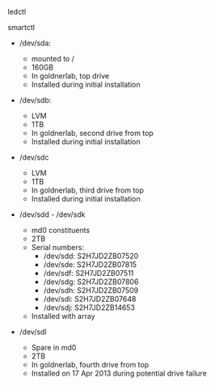 ledctl

smartctl

 * /dev/sda:
   * mounted to /
   * 160GB
   * In goldnerlab, top drive
   * Installed during initial installation
 
 * /dev/sdb:
   * LVM
   * 1TB
   * In goldnerlab, second drive from top
   * Installed during initial installation

 * /dev/sdc
   * LVM
   * 1TB
   * In goldnerlab, third drive from top
   * Installed during initial installation

 * /dev/sdd - /dev/sdk
   * md0 constituents
   * 2TB
   * Serial numbers:
     * /dev/sdd: S2H7JD2ZB07520
     * /dev/sde: S2H7JD2ZB07815
     * /dev/sdf: S2H7JD2ZB07511
     * /dev/sdg: S2H7JD2ZB07806
     * /dev/sdh: S2H7JD2ZB07509
     * /dev/sdi: S2H7JD2ZB07648
     * /dev/sdj: S2H7JD2ZB14653
   * Installed with array

 * /dev/sdl
   * Spare in md0
   * 2TB
   * In goldnerlab, fourth drive from top
   * Installed on 17 Apr 2013 during potential drive failure

